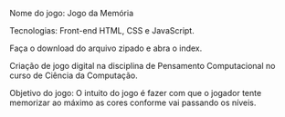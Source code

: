 Nome do jogo: Jogo da Memória

Tecnologias: Front-end HTML, CSS e JavaScript.

Faça o download do arquivo zipado e abra o index.

Criação de jogo digital na disciplina de Pensamento Computacional no curso de Ciência da Computação. 

Objetivo do jogo: O intuito do jogo é fazer com que o jogador tente memorizar ao máximo as cores conforme vai passando os níveis.
